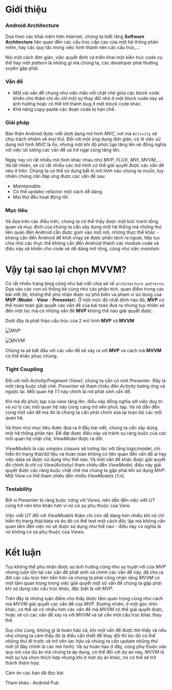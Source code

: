 # Giới thiệu
### Android Architecture

Dựa theo các khái niệm trên Internet, chúng ta biết rằng **Software Architecture** liên quan đến các cấu trúc cấp cao của một hệ thống phần mềm, hay các quy tắc trong việc hình thành nên các cấu trúc,...

Nói một cách đơn giản, việc quyết định và triển khai một kiến trúc code cụ thể hay một *pattern* là những gì mà chúng ta, các developer phải thường xuyên gặp phải.

### Vấn đề
* Một vài vấn đề chung như việc mắc nối chặt chẽ giữa các block code khiến cho thậm chí dù chỉ một sự thay đổi nhỏ ở một block code này sẽ ảnh hưởng hoặc có thể trở thành bug ở một block code khác.
* Khả năng copy-paste các đoạn code bị hạn chế.

### Giải pháp
Bản thân Android được viết dưới dạng mô hình *MVC*, nơi mà `Activity` sẽ chịu trách nhiệm về mọi thứ. Đối với một ứng dụng đơn giản, có lẽ việc sử dụng mô hình *MVC* là ổn, nhưng một khi độ phức tạp tăng lên sẽ đồng nghĩa với việc số lượng các vấn đề và trở ngại cũng tăng lên.

Ngày nay có rất nhiều mô hình khác nhau như *MVP*, *FLUX*, *MVI*, *MVVM*,.... Và tất nhiên, sẽ có rất nhiều các mô hình có thể giải quyết được các vấn đề nêu ở trên. Chúng ta có thể sử dụng bất kì mô hình nào chúng ta muốn, tuy nhiên chúng cần đáp ứng được các vấn đề sau:
* *Maintainable*.
* Có thể update/ refactor một cách dễ dàng.
* Mọi thứ đều hoạt động tốt.

### Mục tiêu
Và dựa trên các điều trên, chúng ta có thể thấy được một bức tranh tổng quan và mục đích của chúng ta cần xây dựng một hệ thống mà những thứ liên quan đến Android cần được gom vào một nơi, những thực thể khác - không cần đến Android để khởi chạy sẽ được phân tách ra ngoài, tiếp tục chia nhỏ các thực thể không cần đến Android thành các module code và điều này sẽ khiến cho code sẽ dễ dàng mở rộng, cũng như việc *maintain*.

# Vậy tại sao lại chọn MVVM?
Có rất nhiều trang blog cũng như bài viết chia sẻ về `architecture patterns`. Dựa vào các con số thống kê cũng như các phân tích, quan điểm trong các bài viết đó, không thể phủ nhận được sự phổ biến và phạm vi sử dụng của **MVP** (**Model** - **View** - **Presenter**). Ở một mức độ nhất định nào đó, **MVP** có thể hoàn toàn giải quyết các vấn đề của bài toán đưa ra nhưng tuy nhiên sẽ đến một lúc mà có những vấn đề **MVP** không thể nào giải quyết được.

Dưới đây là phát thảo cấu trúc của 2 mô hình **MVP** và **MVVM**

![MVP](https://images.viblo.asia/00845729-9faa-4590-8ddd-805e41cf60a4.png)

![MVVM](https://images.viblo.asia/c81ae6b3-9e94-4fd4-ba34-64b283efb9f3.png)

Chúng ta sẽ bắt đầu với các vấn đề sẽ xảy ra với **MVP** và cách mà **MVVM** có thể khắc phục chúng.

### Tight Coupling

Đối với mỗi *Activity/Fragment (View)*, chúng ta cần có môt *Presenter*. Đây là một ràng buộc chặt chẽ. *Presenter* sẽ tham chiếu đến *Activity* tương ứng và ngược lại. Mối quan hệ *1:1* này chính là nơi phát sinh vấn đề.

Khi mà độ phức tạp của *view* tăng lên, điều này đồng nghĩa với việc duy trì và xử lý các mối quan hệ này cũng càng trở nên phức tạp. Và nó dẫn đến cùng một vấn đề mà đó là chúng ta cần phải chỉnh sửa lại toàn bộ các mối quan hệ.

Và theo như mục tiêu được đưa ra ở đầu bài viết, chúng ta cần xây dựng một hệ thống phân tán. Để đạt được điều này và tránh sự ràng buộc của các mối quan hệ chặt chẽ, *ViewModel* được ra đời.

*ViewModels* là các *simples classes* sẽ tương tác với tầng logic/model, chỉ hiển thị trạng thái/dữ liệu và hoàn toàn không có liên quan đến vấn đề ai hay việc data sẽ được sử dụng như thế nào. Và một vấn đề khác được giải quyết đó chính là chỉ có *View(Activity)* tham chiếu đến *ViewModel*, điều này giải quyết được các ràng buộc chặt chẽ mà chúng ta gặp phải khi sử dụng *MVP*. Một *View* có thể tham chiếu đến nhiều *ViewModels* (*1:n*).

### Testability

Bởi vì *Presenter* bị ràng buộc cứng với *Views*, nên dẫn đến việc viết UT cũng trở nên khó khăn hơn vì nó có sự phụ thuộc của *View*.

Việc viết UT đối với *ViewModels* thậm chí còn dễ dàng hơn nhiều khi nó chỉ hiển thị trạng thái/data và do đó có thể test một cách độc lập mà không cần quan tấm đến việc nó sẽ được sử dụng như thế nào - điều này có nghĩa là nó không có sự phụ thuộc của *Views*.

# Kết luận
Tuy không thể phủ nhận được sự ảnh hưởng cũng như sự tuyệt vời của *MVP* nhưng luôn tồn tại các vấn đề phát sinh và chính các vấn đề này, đã cho ra đời các cấu trúc tiên tiến hơn và chúng ta phải công nhận rằng *MVVM* có một tầm quan trọng trong việc giải quyết một số vấn đề chúng ta gặp phải khi sử dụng các cấu trúc khác, đặc biệt là với *MVP*.

Trên đây là những luận điểm cho thấy được tầm quan trọng cũng như cách mà *MVVM* giải quyết các vấn đề của *MVP*. Đương nhiên, ở một góc nhìn khác, có thể sẽ có nhiều hơn các vấn đề mà *MVVM* có thể giải quyết được, hoặc sẽ có các vấn đề xảy ra với *MVVM* và sẽ cần một cấu trúc khác thay thế.

Suy cho cùng, không gì là hoàn hảo cả, khi một vấn đề được tìm thấy và nếu như chúng ta cảm thấy đó là điều cần thiết để thay đổi thì lúc đó có thể những thứ đi trước sẽ trở nên *lạc hậu* và chúng ta cần update những *thứ mới* (ở đây chính là các mô hình). Và sự hoàn hảo ở đây, cũng phụ thuộc vào quy mô của dự án mà chúng ta áp dụng, có thể đối với dự án này, *MVVM* là một sự lựa chọn thích hợp nhưng khi ở một dự án khác, nó có thể sẽ trở thành *thảm họa*.

Cảm ơn các bạn đã đọc bài.

Tham khảo : Android Pub
